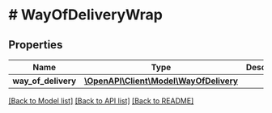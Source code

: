 # # WayOfDeliveryWrap

## Properties

Name | Type | Description | Notes
------------ | ------------- | ------------- | -------------
**way_of_delivery** | [**\OpenAPI\Client\Model\WayOfDelivery**](WayOfDelivery.md) |  | [optional]

[[Back to Model list]](../../README.md#models) [[Back to API list]](../../README.md#endpoints) [[Back to README]](../../README.md)
